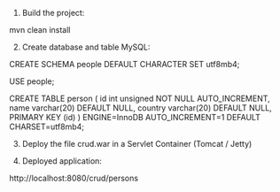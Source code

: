 1) Build the project:  

mvn clean install

2) Create database and table MySQL:

CREATE SCHEMA people DEFAULT CHARACTER SET utf8mb4;

USE people;

CREATE TABLE person ( id int unsigned NOT NULL AUTO_INCREMENT, name varchar(20) DEFAULT NULL, country varchar(20) DEFAULT NULL, PRIMARY KEY (id) ) ENGINE=InnoDB AUTO_INCREMENT=1 DEFAULT CHARSET=utf8mb4;

3) Deploy the file crud.war in a Servlet Container (Tomcat / Jetty)

4) Deployed application:

http://localhost:8080/crud/persons
